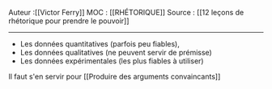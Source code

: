 
Auteur :[[Victor Ferry]]
MOC : [[RHÉTORIQUE]]
Source : [[12 leçons de rhétorique pour prendre le pouvoir]]
***

* Les données quantitatives (parfois peu fiables),
* Les données qualitatives (ne peuvent servir de prémisse)
* Les données expérimentales (les plus fiables à utiliser)

Il faut s'en servir pour [[Produire des arguments convaincants]]